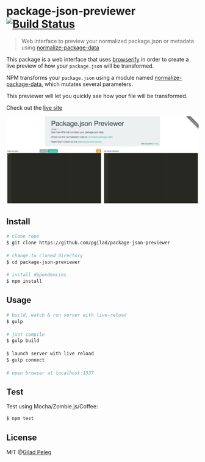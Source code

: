 # package-json-previewer [![Build Status](http://img.shields.io/travis/pgilad/package-json-previewer.svg?style=flat)](https://travis-ci.org/pgilad/package-json-previewer)

> Web interface to preview your normalized package.json or metadata using [normalize-package-data](https://github.com/npm/normalize-package-data)

This package is a web interface that uses [browserify](http://browserify.org/) in order to create a live preview of how your `package.json` will be transformed.

NPM transforms your `package.json` using a module named [normalize-package-data](https://github.com/npm/normalize-package-data), which mutates several parameters.

This previewer will let you quickly see how your file will be transformed.

Check out the [live site](https://pgilad.github.io/package-json-previewer/)

![package.json previewer](media.png)

## Install

```sh
# clone repo
$ git clone https://github.com/pgilad/package-json-previewer

# change to cloned directory
$ cd package-json-previewer

# install dependencies
$ npm install
```

## Usage

```sh
# build, watch & run server with live-reload
$ gulp

# just compile
$ gulp build

$ launch server with live reload
$ gulp connect

# open browser at localhost:1337
```

## Test

Test using Mocha/Zombie.js/Coffee:

```sh
$ npm test
```

## License

MIT @[Gilad Peleg](http://giladpeleg.com)
